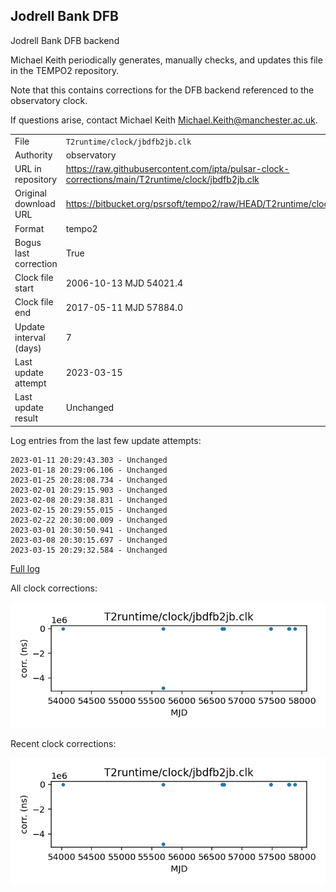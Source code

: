 
## Jodrell Bank DFB

Jodrell Bank DFB backend

Michael Keith periodically generates, manually checks, and updates
this file in the TEMPO2 repository.

Note that this contains corrections for the DFB backend referenced
to the observatory clock.

If questions arise, contact Michael Keith
<Michael.Keith@manchester.ac.uk>.

|     |     |
|:--- |:--- |
| File | `T2runtime/clock/jbdfb2jb.clk` |
| Authority | observatory |
| URL in repository | <https://raw.githubusercontent.com/ipta/pulsar-clock-corrections/main/T2runtime/clock/jbdfb2jb.clk> |
| Original download URL | <https://bitbucket.org/psrsoft/tempo2/raw/HEAD/T2runtime/clock/jbdfb2jb.clk> |
| Format | tempo2 |
| Bogus last correction | True |
| Clock file start | 2006-10-13 MJD 54021.4 |
| Clock file end | 2017-05-11 MJD 57884.0 |
| Update interval (days) | 7 |
| Last update attempt | 2023-03-15 |
| Last update result | Unchanged |

Log entries from the last few update attempts:
```
2023-01-11 20:29:43.303 - Unchanged
2023-01-18 20:29:06.106 - Unchanged
2023-01-25 20:28:08.734 - Unchanged
2023-02-01 20:29:15.903 - Unchanged
2023-02-08 20:29:38.831 - Unchanged
2023-02-15 20:29:55.015 - Unchanged
2023-02-22 20:30:00.009 - Unchanged
2023-03-01 20:30:50.941 - Unchanged
2023-03-08 20:30:15.697 - Unchanged
2023-03-15 20:29:32.584 - Unchanged
```
[Full log](https://raw.githubusercontent.com/ipta/pulsar-clock-corrections/main/log/T2runtime/clock/jbdfb2jb.clk.log)


All clock corrections:

![plot of all clock corrections](jbdfb2jb.clk.png "All corrections")

Recent clock corrections:

![plot of recent clock corrections](jbdfb2jb.clk.short.png "Recent corrections")

